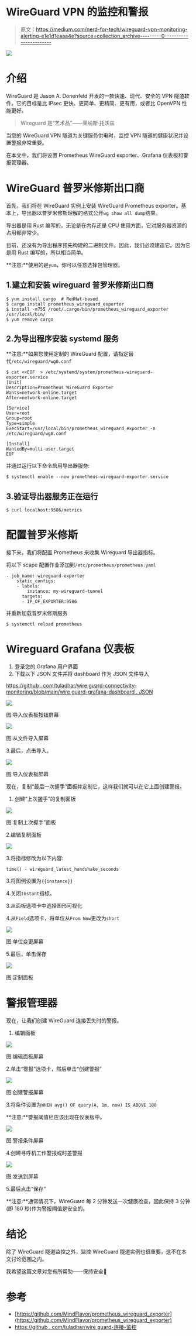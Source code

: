 # WireGuard VPN 的监控和警报

> 原文：<https://medium.com/nerd-for-tech/wireguard-vpn-monitoring-alerting-e1e1d1eaaa4e?source=collection_archive---------0----------------------->

![](img/d99dd4ccdc3cc80612b75ab57bf0a20d.png)

# 介绍

WireGuard 是 Jason A. Donenfeld 开发的一款快速、现代、安全的 VPN 隧道软件。它的目标是比 IPsec 更快、更简单、更精简、更有用，或者比 OpenVPN 性能更好。

> Wireguard 是“艺术品”——莱纳斯·托沃兹

当您的 WireGuard VPN 隧道为关键服务供电时，监控 VPN 隧道的健康状况并设置警报非常重要。

在本文中，我们将设置 Prometheus WireGuard exporter、Grafana 仪表板和警报管理器。

# WireGuard 普罗米修斯出口商

首先，我们将在 WireGuard 实例上安装 WireGuard Prometheus exporter。基本上，导出器以普罗米修斯理解的格式公开`wg show all dump`结果。

导出器是用 Rust 编写的，无论是在内存还是 CPU 使用方面，它对服务器资源的占用都非常少。

目前，还没有为导出程序预先构建的二进制文件。因此，我们必须建造它。因为它是用 Rust 编写的，所以相当简单。

**注意:**使用的是`yum`，你可以任意选择包管理器。

## 1.建立和安装 wireguard 普罗米修斯出口商

```
$ yum install cargo  # RedHat-based
$ cargo install prometheus_wireguard_exporter
$ install -m755 /root/.cargo/bin/prometheus_wireguard_exporter /usr/local/bin/
$ yum remove cargo
```

## 2.为导出程序安装 systemd 服务

**注意:**如果您使用定制的 WireGuard 配置，请指定替代`/etc/wireguard/wg0.conf`

```
$ cat <<EOF  > /etc/systemd/system/prometheus-wireguard-exporter.service
[Unit]
Description=Prometheus WireGuard Exporter
Wants=network-online.target
After=network-online.target

[Service]
User=root
Group=root
Type=simple
ExecStart=/usr/local/bin/prometheus_wireguard_exporter -n /etc/wireguard/wg0.conf

[Install]
WantedBy=multi-user.target
EOF
```

并通过运行以下命令启用导出器服务:

```
$ systemctl enable --now prometheus-wireguard-exporter.service
```

## 3.验证导出器服务正在运行

```
$ curl localhost:9586/metrics
```

# 配置普罗米修斯

接下来，我们将配置 Prometheus 来收集 Wireguard 导出器指标。

将以下 scape 配置作业添加到`/etc/prometheus/prometheus.yaml`

```
- job_name: wireguard-exporter
    static_configs:
    - labels:
        instance: my-wireguard-tunnel
      targets:
      - IP_OF_EXPORTER:9586
```

并重新加载普罗米修斯服务

```
$ systemctl reload prometheus
```

# Wireguard Grafana 仪表板

1.  登录您的 Grafana 用户界面
2.  下载以下 JSON 文件并将 dashboard 作为 JSON 文件导入

[https://github . com/tuladhar/wire guard-connectivity-monitoring/blob/main/wire guard-grafana-dashboard . JSON](https://github.com/tuladhar/wireguard-connectivity-monitoring/blob/main/wireguard-grafana-dashboard.json)

![](img/4bf89adf3f7bb095ba8a75ee221840e2.png)

图:导入仪表板按钮屏幕

![](img/530d39e588b1a9374ac0618b10a33ce3.png)

图:从文件导入屏幕

3.最后，点击导入。

![](img/1680cb18af923bb689de1890216f05a0.png)

图:导入仪表板屏幕

现在，复制“最后一次握手”面板并定制它，这样我们就可以在它上面创建警报。

1.  创建“上次握手”的复制面板

![](img/1c4faa0c1f917d6dd84edfcc8b783d3a.png)

图:复制上次握手”面板

2.编辑复制面板

![](img/d34bf4d5c88a8baef305c43041067125.png)

3.将指标修改为以下内容:

```
time() - wireguard_latest_handshake_seconds
```

3.将图例设置为`{{instance}}`

4.关闭`Instant`指标。

3.从面板选项卡中选择图形可视化

4.从`Field`选项卡，将单位从`From Now`更改为`short`

![](img/9e031b7d7c988572342e9e83c23f00bc.png)

图:单位变更屏幕

5.最后，单击保存

![](img/64f127afc3fdd4da78cfc5dd2565e454.png)

图:定制面板

# 警报管理器

现在，让我们创建 WireGuard 连接丢失时的警报。

1.  编辑面板

![](img/d8b7682e852c17de83f374b52ce70262.png)

图:编辑面板屏幕

2.单击“警报”选项卡，然后单击“创建警报”

![](img/afdf2b1023cb6227701de44f819f093f.png)

图:创建警报屏幕

3.将条件设置为`WHEN avg() OF query(A, 1m, now) IS ABOVE 180`

**注意:**警报阈值栏应该出现在仪表板中。

![](img/9319d2a1d853cdfeef9d8e74b681b85b.png)

图:警报条件屏幕

4.创建寻呼机工作警报或时差警报

![](img/cca7f09d2c03bbdfc404743e819291be.png)

图:发送到屏幕

5.最后点击“保存”

**注意:**通常情况下，WireGuard 每 2 分钟发送一次健康检查，因此保持 3 分钟(即 180 秒)作为警报阈值是安全的。

# 结论

除了 WireGuard 隧道监控之外，监控 WireGuard 隧道实例也很重要，这不在本文讨论范围之内。

我希望这篇文章对您有所帮助——保持安全👋

# 参考

*   [https://github.com/MindFlavor/prometheus_wireguard_exporter](https://github.com/MindFlavor/prometheus_wireguard_exporter)
*   [https://github . com/tuladhar/wire guard-连接-监控](https://github.com/tuladhar/wireguard-connectivity-monitoring)